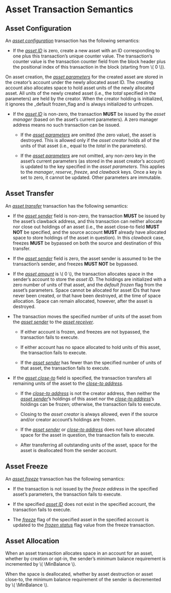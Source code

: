 $$
\newcommand \MinBalance {b_{\min}}
$$

# Asset Transaction Semantics

## Asset Configuration

An [_asset configuration_](./ledger-txn-asset-config.md) transaction has the following
semantics:

- If the [_asset ID_](./ledger-txn-asset-config.md#asset-id) is zero, create a new
asset with an ID corresponding to one plus this transaction’s unique counter value.
The transaction’s counter value is the transaction counter field from the block
header plus the positional index of this transaction in the block (starting from
\\( 0 \\)).

On asset creation, the [_asset parameters_](ledger-txn-asset-config.md#asset-parameters)
for the created asset are stored in the creator’s account under the newly allocated
asset ID. The creating account also allocates space to hold asset units of the newly
allocated asset. All units of the newly created asset (i.e., the _total_ specified
in the parameters) are held by the creator. When the creator holding is initialized,
it ignores the _default frozen_flag and is always initialized to unfrozen.

- If the [_asset ID_](./ledger-txn-asset-config.md#asset-id) is non-zero, the transaction
**MUST** be issued by the _asset manager_ (based on the asset’s current parameters).
A zero manager address means no such transaction can be issued.

  - If the [_asset parameters_](ledger-txn-asset-config.md#asset-parameters) are
  omitted (the zero value), the asset is destroyed. This is allowed only if the
  _asset creator_ holds all of the units of that asset (i.e., equal to the _total_
  in the parameters).

  - If the [_asset parameters_](ledger-txn-asset-config.md#asset-parameters) are
  not omitted, any non-zero key in the asset’s current parameters (as stored in
  the asset creator’s account) is updated to the key specified in the _asset parameters_.
  This applies to the _manager_, _reserve_, _freeze_, and _clawback_ keys.  Once
  a key is set to zero, it cannot be updated. Other parameters are immutable.

## Asset Transfer

An [_asset transfer_](./ledger-txn-asset-transfer.md) transaction has the following
semantics:

- If the [_asset sender_](./ledger-txn-asset-transfer.md#asset-sender) field is non-zero,
the transaction **MUST** be issued by the asset’s clawback address, and this transaction
can neither allocate nor close out holdings of an asset (i.e., the asset close-to
field **MUST NOT** be specified, and the source account **MUST** already have allocated
space to store holdings of the asset in question). In this _clawback_ case, freezes
**MUST** be bypassed on both the source and destination of this transfer.

- If the [_asset sender_](./ledger-txn-asset-transfer.md#asset-sender) field is zero,
the asset sender is assumed to be the transaction’s sender, and freezes **MUST NOT**
be bypassed.

- If the [_asset amount_](./ledger-txn-asset-transfer.md#asset-amount) is \\( 0 \\),
the transaction allocates space in the sender’s account to store the _asset ID_.
The holdings are initialized with a zero number of units of that asset, and the
_default frozen_ flag from the asset’s parameters. Space cannot be allocated for
asset IDs that have never been created, or that have been destroyed, at the time
of space allocation. Space can remain allocated, however, after the asset is destroyed.

- The transaction moves the specified number of units of the asset from the [_asset
sender_](./ledger-txn-asset-transfer.md#asset-sender) to the [_asset receiver_](./ledger-txn-asset-transfer.md#asset-receiver). 

  - If either account is frozen, and freezes are not bypassed, the transaction fails
  to execute.

  - If either account has no space allocated to hold units of this asset, the transaction
  fails to execute.

  - If the [_asset sender_](./ledger-txn-asset-transfer.md#asset-sender) has fewer
  than the specified number of units of that asset, the transaction fails to execute.

- If the [_asset close-to_](./ledger-txn-asset-transfer.md#asset-close-to-address)
field is specified, the transaction transfers all remaining units of the asset to
the [_close-to address_](./ledger-txn-asset-transfer.md#asset-close-to-address).

  - If the [_close-to address_](./ledger-txn-asset-transfer.md#asset-close-to-address)
  is not the creator address, then neither the [_asset sender_](./ledger-txn-asset-transfer.md#asset-sender)’s
  holdings of this asset nor the [_close-to address_](./ledger-txn-asset-transfer.md#asset-close-to-address)’s
  holdings can be frozen; otherwise, the transaction fails to execute.

  - Closing to the _asset creator_ is always allowed, even if the source and/or creator
  account’s holdings are frozen.

  - If the [_asset sender_](./ledger-txn-asset-transfer.md#asset-sender) or [_close-to address_](./ledger-txn-asset-transfer.md#asset-close-to-address)
  does not have allocated space for the asset in question, the transaction fails
  to execute.

  - After transferring all outstanding units of the asset, space for the asset is
  deallocated from the sender account.

## Asset Freeze

An [_asset freeze_](./ledger-txn-asset-freeze.md) transaction has the following
semantics:

- If the transaction is not issued by the _freeze address_ in the specified asset’s
parameters, the transaction fails to execute.

- If the specified [_asset ID_](./ledger-txn-asset-freeze.md#asset-id) does not exist
in the specified account, the transaction fails to execute.

- The [_freeze_](./ledger-txn-asset-freeze.md#frozen-status) flag of the specified
asset in the specified account is updated to the [_frozen status_](./ledger-txn-asset-freeze.md#frozen-status)
flag value from the freeze transaction.

## Asset Allocation

When an asset transaction allocates space in an account for an asset, whether by
creation or opt-in, the sender’s minimum balance requirement is incremented by
\\( \MinBalance \\).

When the space is deallocated, whether by asset destruction or asset close-to, the
minimum balance requirement of the sender is decremented by \\( \MinBalance \\).
